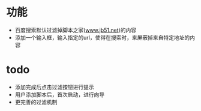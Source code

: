 # 功能

- 百度搜索默认过滤掉脚本之家(www.jb51.net)的内容
- 添加一个输入框，输入指定的url，使得在搜索时，来屏蔽掉来自特定地址的内容

# todo

- 添加完成后点击过滤按钮进行提示
- 用户添加脚本后，首次启动，进行向导
- 更完善的过滤机制